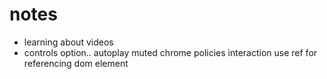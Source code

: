 # notes

- learning about videos
- controls option..
  autoplay
  muted
  chrome policies
  interaction
  use ref for referencing dom element
